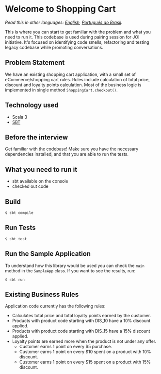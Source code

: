 # Welcome to Shopping Cart


*Read this in other languages: [English](README.md), [Português do Brasil](README.pt-br.md).*

This is where you can start to get familiar with the problem and what you need to run it.
This codebase is used during pairing session for JOI initiative.
It's focused on identifying code smells, refactoring and testing legacy codebase while promoting
conversations.

## Problem Statement

We have an existing shopping cart application, with a small set of eCommerce/shopping cart rules. Rules include calculation of total price, discount and loyalty points calculation. Most of the business logic is implemented in single method `ShoppingCart.checkout()`.

## Technology used

- Scala 3
- [SBT](https://www.scala-sbt.org/)

## Before the interview

Get familiar with the codebase! Make sure you have the necessary dependencies installed, and that you are able to run the tests.

## What you need to run it

- sbt available on the console
- checked out code

## Build

```console
$ sbt compile
```

## Run Tests

```console
$ sbt test
```

## Run the Sample Application

To understand how this library would be used you can check the `main` method in the `SampleApp` class. If you want to see the results, run:

```console
$ sbt run
```

## Existing Business Rules

Application code currently has the following rules:

- Calculates total price and total loyalty points earned by the customer.
- Products with product code starting with DIS_10 have a 10% discount applied.
- Products with product code starting with DIS_15 have a 15% discount applied.
- Loyalty points are earned more when the product is not under any offer.
  - Customer earns 1 point on every \$5 purchase.
  - Customer earns 1 point on every \$10 spent on a product with 10% discount.
  - Customer earns 1 point on every \$15 spent on a product with 15% discount.
